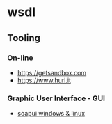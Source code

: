 # wsdl

## Tooling

### On-line

* https://getsandbox.com
* https://www.hurl.it

### Graphic User Interface - GUI

* [soapui windows & linux](http://sourceforge.net/projects/soapui/files/soapui/)
